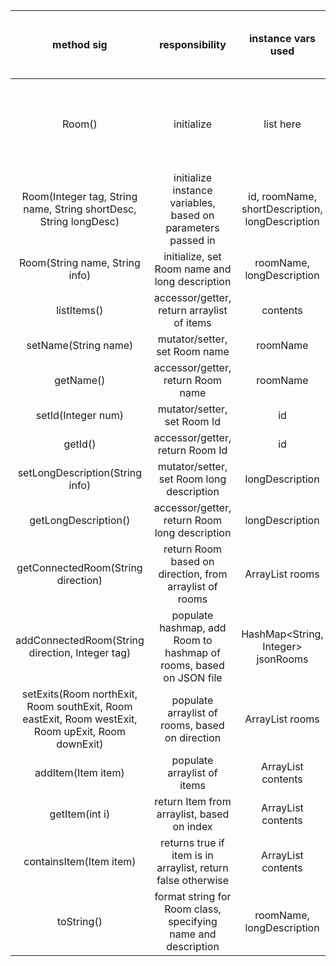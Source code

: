 | method sig | responsibility | instance vars used | other class methods called | objects used with method calls | lines of code |
|:----------:|:--------------:|:------------------:|:--------------------------:|:------------------------------:|:-------------:|
|Room()| initialize |list here|probably your setters|do you use objects of other classes?| lines of code not counting whitespace or comment lines|
|Room(Integer tag, String name, String shortDesc, String longDesc)|initialize instance variables, based on parameters passed in|id, roomName, shortDescription, longDescription| - | - | 6 |
|Room(String name, String info)|initialize, set Room name and long description|roomName, longDescription| - | - | 4 |
|listItems()|accessor/getter, return arraylist of items|contents| - | - | 1 |
|setName(String name)|mutator/setter, set Room name| roomName | - | - | 1 |
|getName()|accessor/getter, return Room name| roomName | - | - | 1 |
|setId(Integer num)|mutator/setter, set Room Id| id | - | - | 1 |
|getId()|accessor/getter, return Room Id| id | - | - | 1 |
|setLongDescription(String info)|mutator/setter, set Room long description| longDescription | - | - | 1 |
|getLongDescription()|accessor/getter, return Room long description| longDescription | - | - | 1 |
|getConnectedRoom(String direction)|return Room based on direction, from arraylist of rooms|ArrayList<Room> rooms| - | - | 1 |
|addConnectedRoom(String direction, Integer tag)|populate hashmap, add Room to hashmap of rooms, based on JSON file|HashMap<String, Integer> jsonRooms| - | - | 1 |
|setExits(Room northExit, Room southExit, Room eastExit, Room westExit, Room upExit, Room downExit)|populate arraylist of rooms, based on direction|ArrayList<Room> rooms| - | - | 18 |
|addItem(Item item)|populate arraylist of items|ArrayList<Item> contents| - | - | 1 |
|getItem(int i)|return Item from arraylist, based on index|ArrayList<Item> contents| - | - | 1 |
|containsItem(Item item)|returns true if item is in arraylist, return false otherwise|ArrayList<Item> contents| - | - | 4 |
|toString()|format string for Room class, specifying name and description| roomName, longDescription | - | - | 1 |